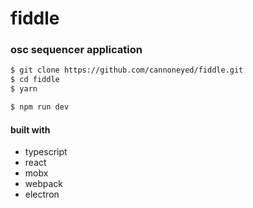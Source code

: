 # fiddle

###  osc sequencer application

```bash
$ git clone https://github.com/cannoneyed/fiddle.git
$ cd fiddle
$ yarn

$ npm run dev
```

#### built with
- typescript
- react
- mobx
- webpack
- electron


